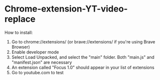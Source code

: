 # Chrome-extension-YT-video-replace

How to install:
1) Go to chrome://extensions/ (or brave://extensions/ if you're using Brave Browser)
2) Enable developer mode
3) Select Load Unpacked, and select the "main" folder. Both "main.js" and "manifest.json" are necessary
4) An extension called "Focus 1.0" should appear in your list of extensions
5) Go to youtube.com to test
